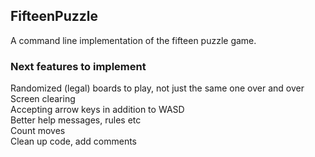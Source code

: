## FifteenPuzzle
A command line implementation of the fifteen puzzle game.

### Next features to implement
Randomized (legal) boards to play, not just the same one over and over <br />
Screen clearing <br />
Accepting arrow keys in addition to WASD <br />
Better help messages, rules etc <br />
Count moves <br />
Clean up code, add comments <br />
